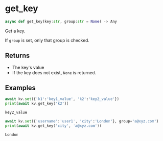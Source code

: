 # get_key

```py
async def get_key(key:str, group:str = None) -> Any
```

Get a key.

If `group` is set, only that group is checked.


## Returns
- The key's value
- If the key does not exist, `None` is returned.


## Examples


```py
await kv.set({'k1':'key1_value', 'k2':'key2_value'})
print(await kv.get_key('k2'))
```

```sh title='Output'
key2_value
```

```py
await kv.set({'username':'user1', 'city':'London'}, group='a@xyz.com')
print(await kv.get_key('city', 'a@xyz.com'))
```

```sh title='Output'
London
```